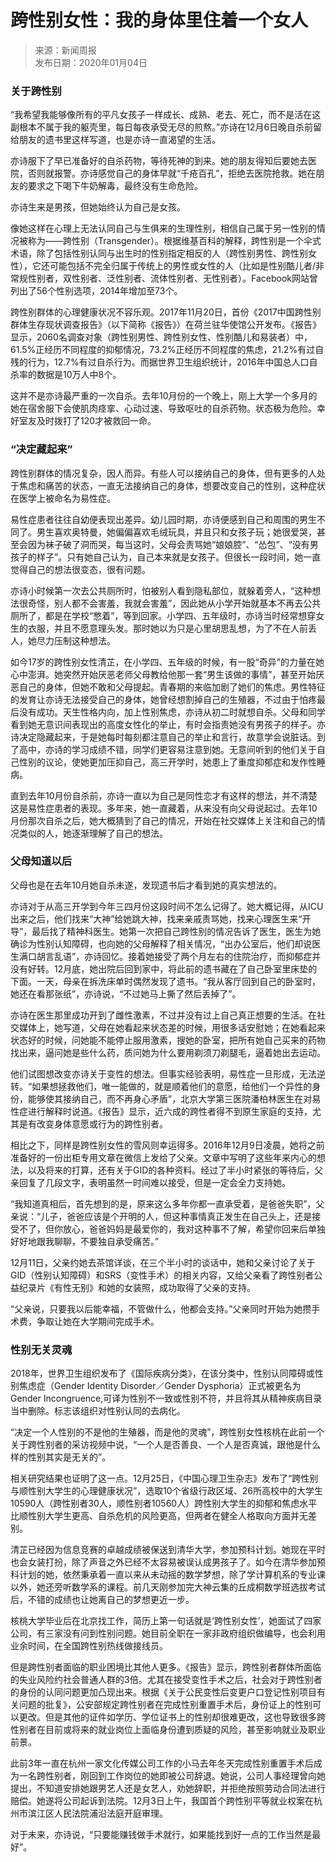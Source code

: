 <!-- https://mp.weixin.qq.com/s/2Vl4QVs5VWJCD13X5HgNAQ -->

# 跨性别女性：我的身体里住着一个女人

> 来源：新闻周报  
> 发布日期：2020年01月04日

### 关于跨性别

“我希望我能够像所有的平凡女孩子一样成长、成熟、老去、死亡，而不是活在这副根本不属于我的躯壳里，每日每夜承受无尽的煎熬。”亦诗在12月6日晚自杀前留给朋友的遗书里这样写道，也是亦诗一直渴望的生活。

亦诗服下了早已准备好的自杀药物，等待死神的到来。她的朋友得知后要她去医院，否则就报警。亦诗感觉自己的身体早就“千疮百孔”，拒绝去医院抢救。她在朋友的要求之下喝下牛奶解毒，最终没有生命危险。

亦诗生来是男孩，但她始终认为自己是女孩。

像她这样在心理上无法认同自己与生俱来的生理性别，相信自己属于另一性别的情况被称为——跨性别（Transgender）。根据维基百科的解释，跨性别是一个伞式术语，除了包括性别认同与出生时的性别指定相反的人（跨性别男性、跨性别女性），它还可能包括不完全归属于传统上的男性或女性的人（比如是性别酷儿者/非常规性别者，双性别者、泛性别者、流体性别者、无性别者）。Facebook网站曾列出了56个性别选项，2014年增加至73个。

跨性别群体的心理健康状况不容乐观。2017年11月20日，首份《2017中国跨性别群体生存现状调查报告》（以下简称《报告》）在荷兰驻华使馆公开发布。《报告》显示，2060名调查对象（跨性别男性、跨性别女性、性别酷儿和易装者）中，61.5%正经历不同程度的抑郁情况，73.2%正经历不同程度的焦虑，21.2%有过自残的行为，12.7%有过自杀行为。而据世界卫生组织统计，2016年中国总人口自杀率的数据是10万人中8个。

这并不是亦诗最严重的一次自杀。去年10月份的一个晚上，刚上大学一个多月的她在宿舍服下会使肌肉痉挛、心动过速、导致呕吐的自杀药物。状态极为危险。幸好室友及时拨打了120才被救回一命。

### “决定藏起来”

跨性别群体的情况复杂，因人而异。有些人可以接纳自己的身体，但有更多的人处于焦虑和痛苦的状态，一直无法接纳自己的身体，想要改变自己的性别，这种症状在医学上被命名为易性症。

易性症患者往往自幼便表现出差异。幼儿园时期，亦诗便感到自己和周围的男生不同了。男生喜欢奥特曼，她偏偏喜欢毛绒玩具，并且只和女孩子玩；她很爱哭，甚至会因为袜子破了洞而哭，每当这时，父母会责骂她“娘娘腔”、“怂包”、“没有男孩子的样子”。只有她自己认为，自己本来就是女孩子。但很长一段时间，她一直觉得自己的想法很变态，很有问题。

亦诗小时候第一次去公共厕所时，怕被别人看到隐私部位，就躲着旁人，“这种想法很奇怪，别人都不会害羞，我就会害羞”，因此她从小学开始就基本不再去公共厕所了，都是在学校“憋着”，等到回家。小学四、五年级时，亦诗当时经常想穿女生的衣服，并且不愿意理头发。那时她以为只是心里胡思乱想，为了不在人前丢人，她尽力压制这种想法。

如今17岁的跨性别女性清芷，在小学四、五年级的时候，有一股“奇异”的力量在她心中澎湃。她突然开始厌恶老师父母教给他那一套“男生该做的事情”，甚至开始厌恶自己的身体，但她不敢和父母提起。青春期的来临加剧了她们的焦虑。男性特征的发育让亦诗无法接受自己的身体，她曾经想割掉自己的生殖器，不过由于怕疼最后没有成功。天生性格内向，加上性别焦虑，亦诗从初二时就想自杀。父母和同学看到她无意识间表现出的高度女性化的举止，有时会指责她没有男孩子的样子。亦诗决定隐藏起来，于是她每时每刻都注意自己的举止和言行，故意学会说脏话。到了高中，亦诗的学习成绩不错，同学们更容易注意到她。无意间听到的他们关于自己性别的议论，使她更加压抑自己，高三开学时，她患上了重度抑郁症和发作性睡病。

直到去年10月份自杀前，亦诗一直以为自己是同性恋才有这样的想法，并不清楚这是易性症患者的表现。多年来，她一直藏着，从来没有向父母说起过。去年10月份那次自杀之后，她大概猜到了自己的情况，开始在社交媒体上关注和自己的情况类似的人，她逐渐理解了自己的想法。

### 父母知道以后

父母也是在去年10月她自杀未遂，发现遗书后才看到她的真实想法的。

亦诗对于从高三开学到今年三四月份这段时间不怎么记得了。她大概记得，从ICU出来之后，他们找来“大神”给她跳大神，找来亲戚责骂她，找来心理医生来“开导”，最后找了精神科医生。她第一次把自己跨性别的情况告诉了医生，医生为她确诊为性别认知障碍，也向她的父母解释了相关情况，“出办公室后，他们却说医生满口胡言乱语”，亦诗回忆。接着她接受了两个月左右的住院治疗，而抑郁症并没有好转。12月底，她出院后回到家中，将此前的遗书藏在了自己卧室里床垫的下面。一天，母亲在拆洗床单时偶然发现了遗书。“我从客厅回到自己的卧室时，她还在看那张纸”，亦诗说，“不过她马上撕了然后丢掉了”。

亦诗在医生那里成功开到了雌性激素，不过并没有过上自己真正想要的生活。在社交媒体上，她写道，父母在她看起来状态差的时候，用很多话安慰她；在她看起来状态好的时候，问她能不能停止服用激素，搜她的卧室，把所有她自己买来的药物找出来，逼问她是些什么药，质问她为什么要用剃须刀剃腿毛，逼着她出去运动。

他们试图想改变亦诗关于变性的想法。但事实经验表明，易性症一旦形成，无法逆转。“如果想拯救他们，唯一能做的，就是顺着他们的意愿，给他们一个异性的身份，能够使其接纳自己，而不再身心矛盾”，北京大学第三医院潘柏林医生在对易性症进行解释时说道。《报告》显示，近六成的跨性者得不到原生家庭的支持，尤其是有改变身体意愿或行为的跨性别者。

相比之下，同样是跨性别女性的雪风则幸运得多。2016年12月9日凌晨，她将之前准备好的一份出柜专用文章在微信上发给了父亲。文章中写明了这些年来内心的想法，以及将来的打算，还有关于GID的各种资料。经过了半小时紧张的等待后，父亲回复了几段文字，表明虽然一时间难以接受，但是一定会全力支持她。

“我知道真相后，首先想到的是，原来这么多年你都一直承受着，是爸爸失职”，父亲说：“儿子，爸爸应该是个开明的人，但这种事情真正发生在自己头上，还是接受不了，但你放心，爸爸妈妈是最爱你的，我对这种事不了解，希望你回来后单独好好地跟我聊聊，不要独自承受痛苦。”

12月11日，父亲约她去茶馆详谈，在三个半小时的谈话中，她和父亲讨论了关于GID（性别认知障碍）和SRS（变性手术）的相关内容，又给父亲看了跨性别者公益纪录片《有性无别》和她的女装照，成功取得了父亲的支持。

“父亲说，只要我以后能幸福，不管做什么，他都会支持。”父亲同时开始为她攒手术费，争取让她在大学期间完成手术。

### 性别无关灵魂

2018年，世界卫生组织发布了《国际疾病分类》，在该分类中，性别认同障碍或性别焦虑症（Gender Identity Disorder／Gender Dysphoria）正式被更名为Gender Incongruence,可译为性别不一致或性别不符，并且将其从精神疾病目录当中删除。标志该组织对性别认同的去病化。

“决定一个人性别的不是他的生殖器，而是他的灵魂”，跨性别女性核桃在此前一个关于跨性别者的采访视频中说，“一个人是否善良、一个人是否真诚，跟他是什么样的性别其实是无关的”。

相关研究结果也证明了这一点。12月25日，《中国心理卫生杂志》发布了“跨性别与顺性别大学生的心理健康状况”，选取10个省级行政区域、26所高校中的大学生10590人（跨性别者30人，顺性别者10560人）跨性别大学生的抑郁和焦虑水平比顺性别大学生更高、自杀危机的风险更高，但两者在健全人格取向方面并无差别。

清芷已经因为信息竞赛的卓越成绩被保送到清华大学，参加预科计划。她现在平时也会女装打扮，除了声音之外已经不太容易被误认成男孩子了。如今在清华参加预科计划的她，依然秉承着一直以来从未动摇的数学梦想，除了学计算机系的专业课以外，她还旁听数学系的课程。前几天刚参加完大神云集的丘成桐数学班选拔考试后，不错的成绩也让她离自己的梦想更近一步。

核桃大学毕业后在北京找工作，简历上第一句话就是‘跨性别女性’，她面试了四家公司，有三家没有问到性别问题。她目前全职在一家非政府组织做编导，也会利用业余时间，在全国跨性别热线做接线员。

但是跨性别者面临的职业困境比其他人更多。《报告》显示，跨性别者群体所面临的失业风险约社会普通人群的3倍。尤其在接受变性手术之后，社会对于跨性别者的身份的认同问题更加凸现出来。根据《关于公民变性后变更户口登记性别项目有关问题的批复》，公安部规定跨性别者在完成性别重置手术后，身份证上的性别可以更改。但是其他的证件如学历、学位证书上的性别却很难更改，这也导致很多跨性别者在目前或将来的就业岗位上面临身份遭到质疑的风险，甚至影响就业及职业前景。

此前3年一直在杭州一家文化传媒公司工作的小马去年冬天完成性别重置手术后成为一名跨性别者，刚回到工作岗位的她即被公司辞退。她说，公司人事经理曾向她提出，不知道安排她跟男艺人还是女艺人，劝她辞职，并拒绝按照劳动合同法进行赔偿。她遂将公司起诉到法院。12月3日上午，我国首个跨性别平等就业权案在杭州市滨江区人民法院浦沿法庭开庭审理。

对于未来，亦诗说，“只要能赚钱做手术就行，如果能找到好一点的工作当然是最好”。
